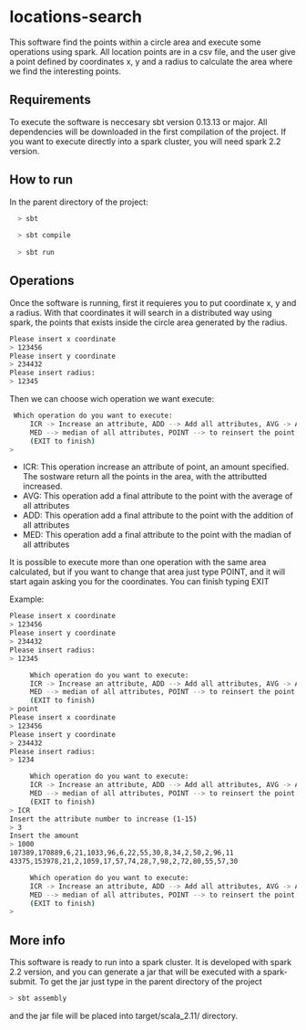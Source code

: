 # locations-search
This software find the points within a circle area and execute some operations using spark. All location points are in a csv file, and the user give a point defined by coordinates x, y and a radius to calculate the area where we find the interesting points. 

## Requirements
To execute the software is neccesary sbt version 0.13.13 or major. All dependencies will be downloaded in the first compilation of the project.
If you want to execute directly into a spark cluster, you will need spark 2.2 version. 


## How to run
In the parent directory of the project:
```sh
  > sbt
  
  > sbt compile
  
  > sbt run
  ```
  
## Operations
Once the software is running, first it requieres you to put coordinate x, y and a radius. With that coordinates it will search in a distributed way using spark, the points that exists inside the circle area generated by the radius.
```sh
Please insert x coordinate
> 123456
Please insert y coordinate
> 234432
Please insert radius:
> 12345
  ```

Then we can choose wich operation we want execute:
```sh
 Which operation do you want to execute:
     ICR -> Increase an attribute, ADD --> Add all attributes, AVG -> Average of attributes,
     MED --> median of all attributes, POINT --> to reinsert the point and radius of reference
     (EXIT to finish)
> 
```

- ICR: This operation increase an attribute of point, an amount specified. The sostware return all the points in the area, with the attributted increased.
- AVG: This operation add a final attribute to the point with the average of all attributes
- ADD: This operation add a final attribute to the point with the addition of all attributes
- MED: This operation add a final attribute to the point with the madian of all attributes

It is possible to execute more than one operation with the same area calculated, but if you want to change that area just type POINT, and it will start again asking you for the coordinates.
You can finish typing EXIT

Example:
```sh
Please insert x coordinate
> 123456
Please insert y coordinate
> 234432
Please insert radius:
> 12345

     Which operation do you want to execute:
     ICR -> Increase an attribute, ADD --> Add all attributes, AVG -> Average of attributes,
     MED --> median of all attributes, POINT --> to reinsert the point and radius of reference
     (EXIT to finish)
> point
Please insert x coordinate
> 123456
Please insert y coordinate
> 234432
Please insert radius:
> 1234

     Which operation do you want to execute:
     ICR -> Increase an attribute, ADD --> Add all attributes, AVG -> Average of attributes,
     MED --> median of all attributes, POINT --> to reinsert the point and radius of reference
     (EXIT to finish)
> ICR
Insert the attribute number to increase (1-15)
> 3
Insert the amount
> 1000
107389,170889,6,21,1033,96,6,22,55,30,8,34,2,50,2,96,11
43375,153978,21,2,1059,17,57,74,28,7,98,2,72,80,55,57,30

     Which operation do you want to execute:
     ICR -> Increase an attribute, ADD --> Add all attributes, AVG -> Average of attributes,
     MED --> median of all attributes, POINT --> to reinsert the point and radius of reference
     (EXIT to finish)
> 

```

## More info
This software is ready to run into a spark cluster. It is developed with spark 2.2 version, and you can generate a jar that will be executed with a spark-submit.
To get the jar just type in the parent directory of the project
```sh
> sbt assembly
```

and the jar file will be placed into target/scala_2.11/ directory.

  
  


